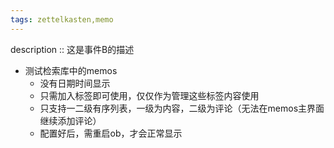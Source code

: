```yaml
---
tags: zettelkasten,memo
---
```

description :: 这是事件B的描述

- 测试检索库中的memos
	- 没有日期时间显示
	- 只需加入标签即可使用，仅仅作为管理这些标签内容使用
	- 只支持一二级有序列表，一级为内容，二级为评论（无法在memos主界面继续添加评论）
	- 配置好后，需重启ob，才会正常显示
